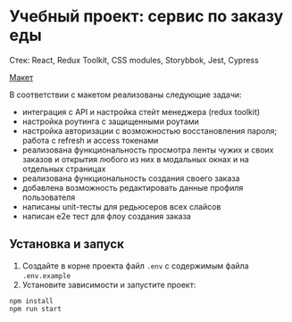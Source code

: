# Учебный проект: сервис по заказу еды

Стек: React, Redux Toolkit, CSS modules, Storybbok, Jest, Cypress

[Макет](<https://www.figma.com/file/vIywAvqfkOIRWGOkfOnReY/React-Fullstack_-Проектные-задачи-(3-месяца)_external_link?type=design&node-id=0-1&mode=design>)

В соответствии с макетом реализованы следующие задачи:
- интеграция с API и настройка стейт менеджера (redux toolkit)
- настройка роутинга с защищенными роутами
- настройка авторизации с возможностью восстановления пароля; работа с refresh и access токенами
- реализована функциональность просмотра ленты чужих и своих заказов и открытия любого из них в модальных окнах и на отдельных страницах
- реализована функциональность создания своего заказа
- добавлена возможность редактировать данные профиля пользователя
- написаны unit-тесты для редьюсеров всех слайсов
- написан e2e тест для флоу создания заказа

## Установка и запуск

1. Создайте в корне проекта файл `.env` с содержимым файла `.env.example`
2. Установите зависимости и запустите проект:

```
npm install
npm run start
```
